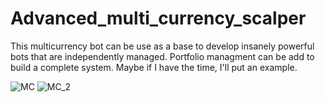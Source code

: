 # Advanced_multi_currency_scalper
This multicurrency bot can be use as a base to develop insanely powerful bots that are independently managed.
Portfolio managment can be add to build a complete system. Maybe if I have the time, I'll put an example.

![MC](https://user-images.githubusercontent.com/69433462/107858964-c214ce00-6e04-11eb-9da8-db7fcb84ce53.JPG)
![MC_2](https://user-images.githubusercontent.com/69433462/107858965-c214ce00-6e04-11eb-9777-17209bebaed2.JPG)
